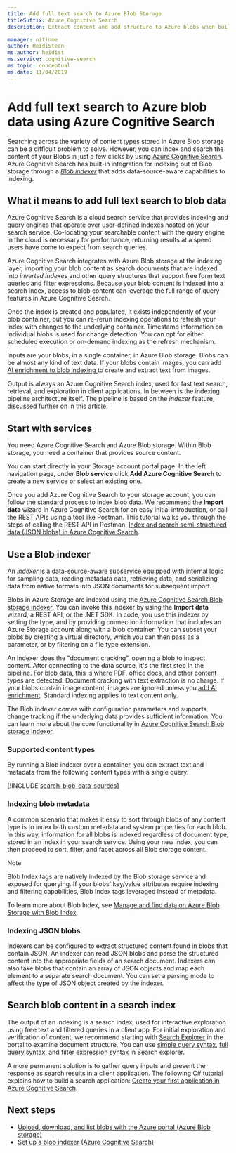 ```yaml
---
title: Add full text search to Azure Blob Storage
titleSuffix: Azure Cognitive Search
description: Extract content and add structure to Azure blobs when building a full text search index in Azure Cognitive earch.

manager: nitinme
author: HeidiSteen
ms.author: heidist
ms.service: cognitive-search
ms.topic: conceptual
ms.date: 11/04/2019
---
```


# Add full text search to Azure blob data using Azure Cognitive Search

Searching across the variety of content types stored in Azure Blob storage can be a difficult problem to solve. However, you can index and search the content of your Blobs in just a few clicks by using [Azure Cognitive Search](search-what-is-azure-search.md). Azure Cognitive Search has built-in integration for indexing out of Blob storage through a [*Blob indexer*](search-howto-indexing-azure-blob-storage.md) that adds data-source-aware capabilities to indexing.

## What it means to add full text search to blob data

Azure Cognitive Search is a cloud search service that provides indexing and query engines that operate over user-defined indexes hosted on your search service. Co-locating your searchable content with the query engine in the cloud is necessary for performance, returning results at a speed users have come to expect from search queries.

Azure Cognitive Search integrates with Azure Blob storage at the indexing layer, importing your blob content as search documents that are indexed into *inverted indexes* and other query structures that support free form text queries and filter expressions. Because your blob content is indexed into a search index, access to blob content can leverage the full range of query features in Azure Cognitive Search.

Once the index is created and populated, it exists independently of your blob container, but you can re-rerun indexing operations to refresh your index with changes to the underlying container. Timestamp information on individual blobs is used for change detection. You can opt for either scheduled execution or on-demand indexing as the refresh mechanism.

Inputs are your blobs, in a single container, in Azure Blob storage. Blobs can be almost any kind of text data. If your blobs contain images, you can add [AI enrichment to blob indexing ](search-blob-ai-integration.md) to create and extract text from images.

Output is always an Azure Cognitive Search index, used for fast text search, retrieval, and exploration in client applications. In between is the indexing pipeline architecture itself. The pipeline is based on the *indexer* feature, discussed further on in this article.

## Start with services

You need Azure Cognitive Search and Azure Blob storage. Within Blob storage, you need a container that provides source content.

You can start directly in your Storage account portal page. In the left navigation page, under **Blob service** click **Add Azure Cognitive Search** to create a new service or select an existing one. 

Once you add Azure Cognitive Search to your storage account, you can follow the standard process to index blob data. We recommend the **Import data** wizard in Azure Cognitive Search for an easy initial introduction, or call the REST APIs using a tool like Postman. This tutorial walks you through the steps of calling the REST API in Postman: [Index and search semi-structured data (JSON blobs) in Azure Cognitive Search](search-semi-structured-data.md). 

## Use a Blob indexer

An *indexer* is a data-source-aware subservice equipped with internal logic for sampling data, reading metadata data, retrieving data, and serializing data from native formats into JSON documents for subsequent import. 

Blobs in Azure Storage are indexed using the [Azure Cognitive Search Blob storage indexer](search-howto-indexing-azure-blob-storage.md). You can invoke this indexer by using the **Import data** wizard, a REST API, or the .NET SDK. In code, you use this indexer by setting the type, and by providing connection information that includes an Azure Storage account along with a blob container. You can subset your blobs by creating a virtual directory, which you can then pass as a parameter, or by filtering on a file type extension.

An indexer does the "document cracking", opening a blob to inspect content. After connecting to the data source, it's the first step in the pipeline. For blob data, this is where PDF, office docs, and other content types are detected. Document cracking with text extraction is no charge. If your blobs contain image content, images are ignored unless you [add AI enrichment](search-blob-ai-integration.md). Standard indexing applies to text content only.

The Blob indexer comes with configuration parameters and supports change tracking if the underlying data provides sufficient information. You can learn more about the core functionality in [Azure Cognitive Search Blob storage indexer](search-howto-indexing-azure-blob-storage.md).

### Supported content types

By running a Blob indexer over a container, you can extract text and metadata from the following content types with a single query:

[!INCLUDE [search-blob-data-sources](../../includes/search-blob-data-sources.md)]

### Indexing blob metadata

A common scenario that makes it easy to sort through blobs of any content type is to index both custom metadata and system properties for each blob. In this way, information for all blobs is indexed regardless of document type, stored in an index in your search service. Using your new index, you can then proceed to sort, filter, and facet across all Blob storage content.

> [!NOTE]
> Blob Index tags are natively indexed by the Blob storage service and exposed for querying. If your blobs' key/value attributes require indexing and filtering capabilities, Blob Index tags leveraged instead of metadata.
>
> To learn more about Blob Index, see [Manage and find data on Azure Blob Storage with Blob Index](../storage/blobs/storage-manage-find-blobs.md).

### Indexing JSON blobs
Indexers can be configured to extract structured content found in blobs that contain JSON. An indexer can read JSON blobs and parse the structured content into the appropriate fields of an search document. Indexers can also take blobs that contain an array of JSON objects and map each element to a separate search document. You can set a parsing mode to affect the type of JSON object created by the indexer.

## Search blob content in a search index 

The output of an indexing is a search index, used for interactive exploration using free text and filtered queries in a client app. For initial exploration and verification of content, we recommend starting with [Search Explorer](search-explorer.md) in the portal to examine document structure. You can use [simple query syntax](query-simple-syntax.md), [full query syntax](query-lucene-syntax.md), and [filter expression syntax](query-odata-filter-orderby-syntax.md) in Search explorer.

A more permanent solution is to gather query inputs and present the response as search results in a client application. The following C# tutorial explains how to build a search application: [Create your first application in Azure Cognitive Search](tutorial-csharp-create-first-app.md).

## Next steps

+ [Upload, download, and list blobs with the Azure portal (Azure Blob storage)](https://docs.microsoft.com/azure/storage/blobs/storage-quickstart-blobs-portal)
+ [Set up a blob indexer (Azure Cognitive Search)](search-howto-indexing-azure-blob-storage.md) 
